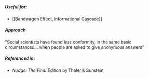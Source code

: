 ##### Useful for: 

- [[Bandwagon Effect, Informational Cascade]]
##### Approach

"Social scientists have found less conformity, in the same basic circumstances... when people are asked to give anonymous answers"

##### Referenced in: 

- *Nudge: The Final Edition* by Thaler & Sunstein